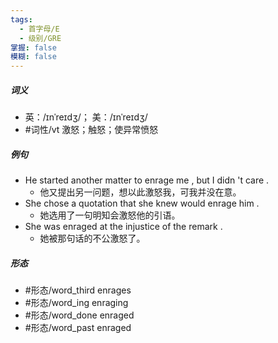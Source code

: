 ```yaml
---
tags:
  - 首字母/E
  - 级别/GRE
掌握: false
模糊: false
---
```

##### 词义
- 英：/ɪnˈreɪdʒ/； 美：/ɪnˈreɪdʒ/
- #词性/vt  激怒；触怒；使异常愤怒
##### 例句
- He started another matter to enrage me , but I didn 't care .
	- 他又提出另一问题，想以此激怒我，可我并没在意。
- She chose a quotation that she knew would enrage him .
	- 她选用了一句明知会激怒他的引语。
- She was enraged at the injustice of the remark .
	- 她被那句话的不公激怒了。
##### 形态
- #形态/word_third enrages
- #形态/word_ing enraging
- #形态/word_done enraged
- #形态/word_past enraged

